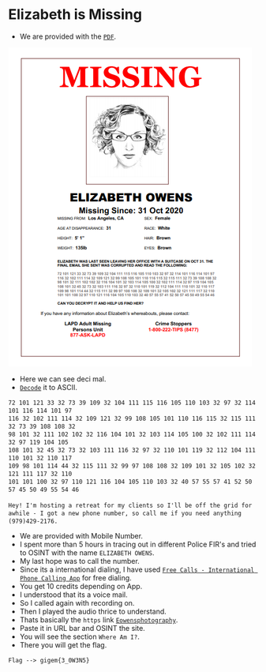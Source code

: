 # Elizabeth is Missing

- We are provided with the [`PDF`](https://github.com/a3X3k/Bi0s/blob/master/CTFs/TAMU/Assets/eowens%20flyer.pdf).

![](https://github.com/a3X3k/Bi0s/blob/master/CTFs/TAMU/Assets/1.png?raw=true)

- Here we can see deci mal.
- [`Decode`](https://convert.town/ascii-to-text) it to ASCII.

```
72 101 121 33 32 73 39 109 32 104 111 115 116 105 110 103 32 97 32 114 101 116 114 101 97 
116 32 102 111 114 32 109 121 32 99 108 105 101 110 116 115 32 115 111 32 73 39 108 108 32 
98 101 32 111 102 102 32 116 104 101 32 103 114 105 100 32 102 111 114 32 97 119 104 105 
108 101 32 45 32 73 32 103 111 116 32 97 32 110 101 119 32 112 104 111 110 101 32 110 117 
109 98 101 114 44 32 115 111 32 99 97 108 108 32 109 101 32 105 102 32 121 111 117 32 110 
101 101 100 32 97 110 121 116 104 105 110 103 32 40 57 55 57 41 52 50 57 45 50 49 55 54 46

Hey! I'm hosting a retreat for my clients so I'll be off the grid for awhile - I got a new phone number, so call me if you need anything (979)429-2176.
```

- We are provided with Mobile Number.
- I spent more than 5 hours in tracing out in different Police FIR's and tried to OSINT with the name `ELIZABETH OWENS`.
- My last hope was to call the number.
- Since its a international dialing, I have used [`Free Calls - International Phone Calling App`](https://play.google.com/store/apps/details?id=com.whatsphone.messenger.im) for free dialing.
- You get 10 credits depending on App. 
- I understood that its a voice mail. 
- So I called again with recording on. 
- Then I played the audio thrice to understand.
- Thats basically the `https` link [`Eowensphotography`](eowensphotography.weebly.com).
- Paste it in URL bar and OSINT the site. 
- You will see the section `Where Am I?`. 
- There you will get the flag.

```
Flag --> gigem{3_0W3N5}
```
